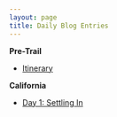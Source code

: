 ```yaml
---
layout: page
title: Daily Blog Entries
---
```


**Pre-Trail**
- [Itinerary](https://samuelpcarter.github.io/Gearlist/)

**California**
- [Day 1: Settling In](https://samuelpcarter.github.io/2021-03-08-CoonCreekCabinToWhiteWaterPreserve/)
